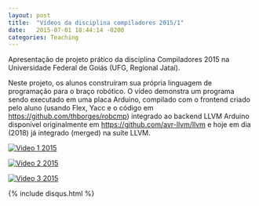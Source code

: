 ```yaml
---
layout: post
title:  "Vídeos da disciplina compiladores 2015/1"
date:   2015-07-01 18:44:14 -0200
categories: Teaching 
---
```


Apresentação de projeto prático da disciplina Compiladores 2015 na Universidade Federal de Goiás (UFG, Regional Jataí). 

Neste projeto, os alunos construíram sua própria linguagem de programação para o braço robótico. O vídeo demonstra um programa sendo executado em uma placa Arduino, compilado com o frontend criado pelo aluno (usando Flex, Yacc e o código em <https://github.com/thborges/robcmp>) integrado ao backend LLVM Arduino disponível originalmente em <https://github.com/avr-llvm/llvm> e hoje em dia (2018) já integrado (merged) na suíte LLVM.

[![Video 1 2015](https://img.youtube.com/vi/N4Rxfpfs7k0/0.jpg)](https://www.youtube.com/watch?v=N4Rxfpfs7k0)

[![Video 2 2015](https://img.youtube.com/vi/YoPKFKp7MBE/0.jpg)](https://www.youtube.com/watch?v=YoPKFKp7MBE)

[![Video 3 2015](https://img.youtube.com/vi/PuXYiVzmQs4/0.jpg)](https://www.youtube.com/watch?v=PuXYiVzmQs4)

{% include disqus.html %}
